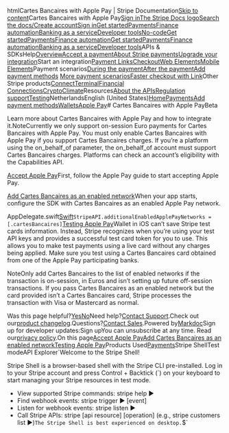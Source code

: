 htmlCartes Bancaires with Apple Pay | Stripe Documentation[Skip to content](#main-content)Cartes Bancaires with Apple Pay[Sign in](https://dashboard.stripe.com/login?redirect=https%3A%2F%2Fdocs.stripe.com%2Fapple-pay%2Fcartes-bancaires)[The Stripe Docs logo](/)[Search the docs/](#)[Create account](https://dashboard.stripe.com/register)[Sign in](https://dashboard.stripe.com/login?redirect=https%3A%2F%2Fdocs.stripe.com%2Fapple-pay%2Fcartes-bancaires)[Get started](/get-started)[Payments](/payments)[Finance automation](/finance-automation)[Banking as a service](/financial-services)[Developer tools](/development)[No-code](/no-code)[Get started](/get-started)[Payments](/payments)[Finance automation](/finance-automation)[](#)[Get started](/get-started)[Payments](/payments)[Finance automation](/finance-automation)[Banking as a service](/financial-services)[Developer tools](/development)[](#)APIs & SDKsHelp[Overview](/docs/payments)[Accept a payment](#)[About Stripe payments](#)[Upgrade your integration](/docs/payments/upgrades)Start an integration[Payment Links](#)[Checkout](#)[Web Elements](#)[Mobile Elements](#)Payment scenarios[During the payment](#)[After the payment](#)[Add payment methods](#)
[More payment scenarios](#)[Faster checkout with Link](#)Other Stripe products[Connect](#)[Terminal](#)[Financial Connections](#)[Crypto](#)[Climate](#)Resources[About the APIs](#)[Regulation support](#)[Testing](/docs/testing)NetherlandsEnglish (United States)[](#)[](#)[Home](/docs)[Payments](/docs/payments)[Add payment methods](/docs/payments/payment-methods/overview)[Wallets](/docs/payments/wallets)[Apple Pay](/docs/apple-pay)# Cartes Bancaires with Apple PayBeta

Learn more about Cartes Bancaires with Apple Pay and how to integrate it.NoteCurrently we only support on-session Euro payments for Cartes Bancaires with Apple Pay. You must only enable Cartes Bancaires with Apple Pay if you support Cartes Bancaires charges. If you’re a platform using the on_behalf_of parameter, the on_behalf_of account must support Cartes Bancaires charges. Platforms can check an account’s eligibility with the Capabilities API.

[Accept Apple Pay](#ios-accept-apple-pay)First, follow the Apple Pay guide to start accepting Apple Pay.

[Add Cartes Bancaires as an enabled network](#ios-add-cartes-bancaires-to-enabled-networks)When your app starts, configure the SDK with Cartes Bancaires as an enabled Apple Pay network.

AppDelegate.swift[Swift](#)`StripeAPI.additionalEnabledApplePayNetworks = [.cartesBancaires]`[Testing Apple Pay](#ios-test-apple-pay)Wallet in iOS can’t save Stripe test cards information. Instead, Stripe recognizes when you’re using your test API keys and provides a successful test card token for you to use. This allows you to make test payments using a live card without any charges being applied. Make sure you test using a Cartes Bancaires card obtained from one of the Apple Pay participating banks.

NoteOnly add Cartes Bancaires to the list of enabled networks if the transaction is on-session, in Euros and isn’t setting up future off-session transactions. If you pass Cartes Bancaires as an enabled network but the card provided isn’t a Cartes Bancaires card, Stripe processes the transaction with Visa or Mastercard as normal.

Was this page helpful?[Yes](#)[No](#)Need help?[Contact Support](https://support.stripe.com/).Check out our[product changelog](https://stripe.com/blog/changelog).Questions?[Contact Sales](https://stripe.com/contact/sales).Powered by[Markdoc](https://markdoc.dev)Sign up for developer updates:Sign upYou can unsubscribe at any time. Read our[privacy policy](https://stripe.com/privacy).On this page[Accept Apple Pay](#ios-accept-apple-pay)[Add Cartes Bancaires as an enabled network](#ios-add-cartes-bancaires-to-enabled-networks)[Testing Apple Pay](#ios-test-apple-pay)Products Used[Payments](/payments)Stripe ShellTest modeAPI Explorer[](https://stripe.com/docs/stripe-cli#install)`Welcome to the Stripe Shell!

Stripe Shell is a browser-based shell with the Stripe CLI pre-installed. Log in to your
Stripe account and press Control + Backtick (`) on your keyboard to start managing your Stripe
resources in test mode.

- View supported Stripe commands: stripe help ▶️
- Find webhook events: stripe trigger ▶️ [event]
- Listen for webhook events: stripe listen ▶
- Call Stripe APIs: stripe [api resource] [operation] (e.g., stripe customers list ▶️)`The Stripe Shell is best experienced on desktop.`$`